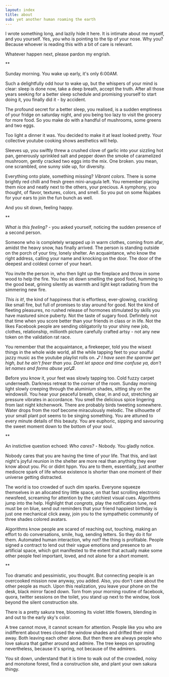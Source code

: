 ```yaml
---
layout: index
title: about
sub: yet another human roaming the earth
---
```


I wrote something long, and lazily hide it here. It is intimate about me myself, and you yourself. Yes, *you* who is pointing to the tip of your nose. Why you? Because whoever is reading this with a bit of care is relevant.

Whatever happen next, please pardon my engrish.

**

Sunday morning. You wake up early, it's only 6:00AM. 

Such a delightfully odd hour to wake up, but the whispers of your mind is clear: sleep is done now, take a deep breath, accept the truth. After all those years seeking for a better sleep schedule and promising yourself to start doing it, you finally did it - by accident.

The profound secret for a better sleep, you realised, is a sudden emptiness of your fridge on saturday night, and you being too lazy to visit the grocery for more food. So you make do with a handful of mushrooms, some greens and two eggs. 

Too light a dinner it was. You decided to make it at least looked pretty. Your collective youtube cooking shows aesthetics will help.

Sleeves up, you swiftly threw a crushed clove of garlic into your sizzling hot pan, generously sprinkled salt and pepper down the smoke of caramelized mushroom, gently cracked two eggs into the mix. One broken. you mean, one scrambled, one sunny side up, for diversity.

Everything onto plate, something missing? *Vibrant colors*. There is some brightly red chilli and fresh green mini-arugula left. You remember placing them nice and neatly next to the others, your precious. A symphony, you thought, of flavor, textures, colors, and smell. So you put on some Nujabes for your ears to join the fun bunch as well.

And you sit down, feeling happy. 

**

*What is this feeling?* - you asked yourself, noticing the sudden presence of a second person.

Someone who is completely wrapped up in warm clothes, coming from afar, amidst the heavy snow, has finally arrived. The person is standing outside on the porch of your tiny, lonely shelter. An acquaintance, who know the right address, calling your name and knocking on the door. The door of the deepest and coldest corner of your heart.

You invite the person in, who then light up the fireplace and throw in some wood to help the fire. You two sit down smelling the good food, humming to the good beat, grining silently as warmth and light kept radiating from the simmering new fire.

*This is it!*, the kind of happiness that is effortless, ever-glowing, crackling like small fire, but full of promises to stay around for good. Not the kind of fleeting pleasures, no rushed release of hormones stimulated by skills you have mast*u*red since puberty. Not the taste of sugary food. Definitely not that time when you score better than your friends in class or in life. Not the likes Facebook people are sending obligatorily to your shiny new job, clothes, relationship, millionth picture carefully crafted artsy - not any new token on the validation rat race.

You remember that the acquaintance, a firekeeper, told you the wisest things in the whole wide world, all the while tapping feet to your soulful jazzy music as the youtube playlist rolls on. *♪ I have seen the sparrow get high, but he ain't freer than you. Dont let space and time confuse ya, don't let names and forms abuse ya!♫*.

Before you know it, your feet was slowly tapping too. Cold fuzzy carpet underneath. Darkness retreat to the corner of the room. Sunday morning light slowly creeping through the aluminium shades, sitting shy on the windowsill. You hear your peaceful breath, clear, in and out, stretching air pressure vibrates in accordance. You smell the delicious spice lingering from last night kitchenwork. There are probably birds tweeting somewhere. Water drops from the roof become miraculously melodic. The silhouette of your small plant pot seems to be singing something. You are attuned to every minute details of this beauty. You are euphoric, sipping and savouring the sweet moment down to the bottom of your soul.

**

An instictive question echoed: *Who cares?* - Nobody. You gladly notice.

Nobody cares that you are having the time of your life. That this, and last night's joyful reunion in the shelter are more real than anything they ever know about you. Pic or didnt hppn. You are to them, essentially, just another mediocre spark of life whose existence is shorter than one moment of their universe getting distracted. 

The world is too crowded of such dim sparks. Everyone squeeze themselves in an allocated tiny little space, on that fast scrolling electronic newsfeed, screaming for attention by the catchiest visual cues. Algorithms jump into the help. Highlight that *congrats*, play the notification tune, red must be on blue, send out reminders that your friend happiest birthday is just one mechanical click away, join you to the sympathetic community of three shades colored avatars. 

Algorithms know people are scared of reaching out, touching, making an effort to do conversations, smile, hug, sending letters. So they do it for them. Automated human interaction, why not? the thing is profitable. People signed a contract to lend out their vague emotions and presence to an artificial space, which got manifested to the extent that actually make some other people feel important, loved, and not alone for a short moment.


**

Too dramatic and pessimistic, you thought. But connecting people is an overcooked mission now anyway, you added. Also, you don't care about the other people as much. Upon this realization, you leave your phone on the desk, black mirror faced down. Torn from your morning routine of facebook, quora, twitter sessions on the toilet, you stand up next to the window, look beyond the silent construction site.

There is a pretty sakura tree, blooming its violet little flowers, blending in and out to the early sky's color. 

A tree cannot move, it cannot scream for attention. People like you who are indifferent about trees closed the window shades and drifted their mind away. Both leaving each other alone. But then there are always people who love sakura that gather around and admire. The tree keeps on sprouting nevertheless, because it's spring, not because of the admirers. 

You sit down, understand that it is time to walk out of the crowded, noisy and monotone forest, find a construction site, and plant your own sakura thingy.





<p>&nbsp;</p><p></p>
<p>&nbsp;</p><p></p>
<p>&nbsp;</p><p></p>
<p>&nbsp;</p><p></p>
<p>&nbsp;</p><p></p>
<p>&nbsp;</p><p></p>
<p>&nbsp;</p><p></p>
<p>&nbsp;</p><p></p>
<p>&nbsp;</p><p></p>
<p>&nbsp;</p><p></p>
<p>&nbsp;</p><p></p>
<p>&nbsp;</p><p></p>
<p>&nbsp;</p><p></p>
<p>&nbsp;</p><p></p>
<p>&nbsp;</p><p></p>
<p>&nbsp;</p><p></p>
<p>&nbsp;</p><p></p>